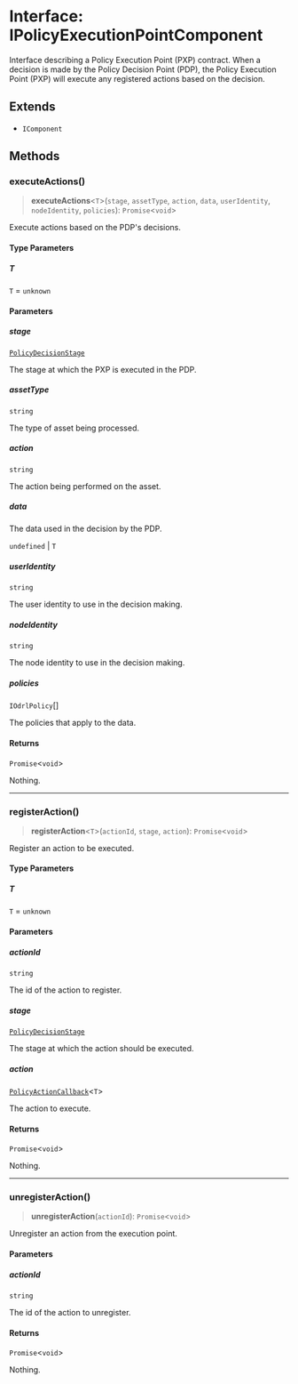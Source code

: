 # Interface: IPolicyExecutionPointComponent

Interface describing a Policy Execution Point (PXP) contract.
When a decision is made by the Policy Decision Point (PDP),
the Policy Execution Point (PXP) will execute any
registered actions based on the decision.

## Extends

- `IComponent`

## Methods

### executeActions()

> **executeActions**\<`T`\>(`stage`, `assetType`, `action`, `data`, `userIdentity`, `nodeIdentity`, `policies`): `Promise`\<`void`\>

Execute actions based on the PDP's decisions.

#### Type Parameters

##### T

`T` = `unknown`

#### Parameters

##### stage

[`PolicyDecisionStage`](../type-aliases/PolicyDecisionStage.md)

The stage at which the PXP is executed in the PDP.

##### assetType

`string`

The type of asset being processed.

##### action

`string`

The action being performed on the asset.

##### data

The data used in the decision by the PDP.

`undefined` | `T`

##### userIdentity

`string`

The user identity to use in the decision making.

##### nodeIdentity

`string`

The node identity to use in the decision making.

##### policies

`IOdrlPolicy`[]

The policies that apply to the data.

#### Returns

`Promise`\<`void`\>

Nothing.

***

### registerAction()

> **registerAction**\<`T`\>(`actionId`, `stage`, `action`): `Promise`\<`void`\>

Register an action to be executed.

#### Type Parameters

##### T

`T` = `unknown`

#### Parameters

##### actionId

`string`

The id of the action to register.

##### stage

[`PolicyDecisionStage`](../type-aliases/PolicyDecisionStage.md)

The stage at which the action should be executed.

##### action

[`PolicyActionCallback`](../type-aliases/PolicyActionCallback.md)\<`T`\>

The action to execute.

#### Returns

`Promise`\<`void`\>

Nothing.

***

### unregisterAction()

> **unregisterAction**(`actionId`): `Promise`\<`void`\>

Unregister an action from the execution point.

#### Parameters

##### actionId

`string`

The id of the action to unregister.

#### Returns

`Promise`\<`void`\>

Nothing.
